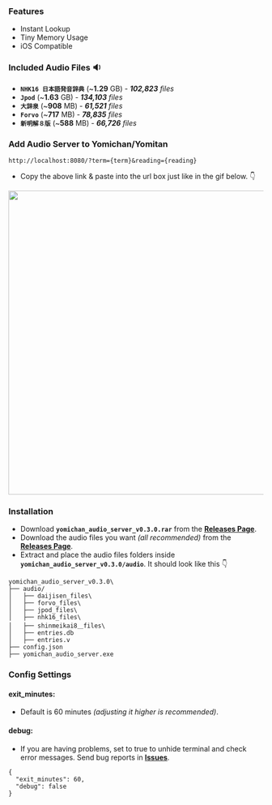 ### Features
- Instant Lookup
- Tiny Memory Usage
- iOS Compatible
### Included Audio Files 🔉
- **`NHK16 日本語発音辞典`** (~**1.29** GB) - _**102,823** files_
- **`Jpod`** (~**1.63** GB) - _**134,103** files_
- **`大辞泉`** (~**908** MB) - _**61,521** files_
- **`Forvo`** (~**717** MB) - _**78,835** files_
- **`新明解８版`** (~**588** MB) - _**66,726** files_
### Add Audio Server to Yomichan/Yomitan
```
http://localhost:8080/?term={term}&reading={reading}
``` 
- Copy the above link & paste into the url box just like in the gif below. 👇
<img  src="https://github.com/aramrw/yomichan_audio_server/assets/106574385/0f399e59-f3d4-4b6b-a54e-6daceb6bc582" width="600" />

### Installation 
- Download **`yomichan_audio_server_v0.3.0.rar`** from the **[Releases Page](https://github.com/aramrw/yomichan_audio_server/releases/tag/v0.3.0)**.
- Download the audio files you want _(all recommended)_ from the **[Releases Page](https://github.com/aramrw/yomichan_audio_server/releases/tag/v0.3.0)**.
- Extract and place the audio files folders inside **`yomichan_audio_server_v0.3.0/audio`**. It should look like this 👇
```
yomichan_audio_server_v0.3.0\
├── audio/
│   ├── daijisen_files\
│   ├── forvo_files\
│   ├── jpod_files\
│   ├── nhk16_files\
│   ├── shinmeikai8＿files\
│   ├── entries.db
│   ├── entries.v
├── config.json
├── yomichan_audio_server.exe
```
### Config Settings
#### exit_minutes:
- Default is 60 minutes _(adjusting it higher is recommended)_.
#### debug: 
- If you are having problems, set to true to unhide terminal and check error messages. Send bug reports in **[Issues](https://github.com/aramrw/yomichan_audio_server/issues)**.
```
{
  "exit_minutes": 60,
  "debug": false
}
```
